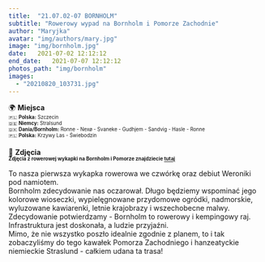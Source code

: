 ```yaml
---
title:  "21.07.02-07 BORNHOLM"
subtitle: "Rowerowy wypad na Bornholm i Pomorze Zachodnie"
author: "Maryjka"
avatar: "img/authors/mary.jpg"
image: "img/bornholm.jpg"
date:   2021-07-02 12:12:12
end_date:   2021-07-07 12:12:12
photos_path: "img/bornholm"
images:
  - "20210820_103731.jpg"
---
```

🌍 **Miejsca**<br/>
<sub><sup>🇵🇱 **Polska:** Szczecin</sup></sub><br/>
<sub><sup>🇩🇪 **Niemcy:** Stralsund</sup></sub><br/>
<sub><sup>🇩🇰 **Dania/Bornholm:** Ronne - Nexø - Svaneke - Gudhjem - Sandvig - Hasle - Ronne</sup></sub><br/>
<sub><sup>🇵🇱 **Polska:** Krzywy Las - Świebodzin</sup></sub><br/>
<br/>
📸 **Zdjęcia**<br/>
<sub><sup>**Zdjęcia z rowerowej wykapki na Bornholm i Pomorze znajdziecie <a href="https://photos.app.goo.gl/7LxppjtHnWYhaJZU9">tutaj</a>**</sup></sub>

To nasza pierwsza wykapka rowerowa we czwórkę oraz debiut Weroniki pod namiotem. <br/>
Bornholm zdecydowanie nas oczarował. Długo będziemy wspominać jego kolorowe wioseczki, wypielęgnowane przydomowe ogródki, nadmorskie, wyluzowane kawiarenki, letnie krajobrazy i wszechobecne malwy. Zdecydowanie potwierdzamy - Bornholm to rowerowy i kempingowy raj. Infrastruktura jest doskonała, a ludzie przyjaźni.<br/>
Mimo, że nie wszystko poszło idealnie zgodnie z planem, to i tak zobaczyliśmy do tego kawałek Pomorza Zachodniego i hanzeatyckie niemieckie Straslund - całkiem udana ta trasa!

